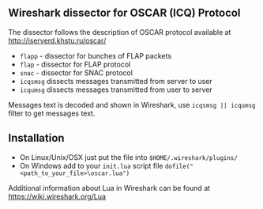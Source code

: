Wireshark dissector for OSCAR (ICQ) Protocol
--------------------------------------------

The dissector follows the description of OSCAR protocol available at http://iserverd.khstu.ru/oscar/

* `flapp` - dissector for bunches of FLAP packets
* `flap` - dissector for FLAP protocol
* `snac` - dissector for SNAC protocol
* `icqsmsg` dissects messages transmitted from server to user
* `icqumsg` dissects messages transmitted from user to server

Messages text is decoded and shown in Wireshark, use `icqsmsg || icqumsg` filter to get messages text.

Installation
------------

* On Linux/Unix/OSX just put the file into `$HOME/.wireshark/plugins/`
* On Windows add to your `init.lua` script file `dofile("<path_to_your_file>\oscar.lua")`

Additional information about Lua in Wireshark can be found at https://wiki.wireshark.org/Lua
